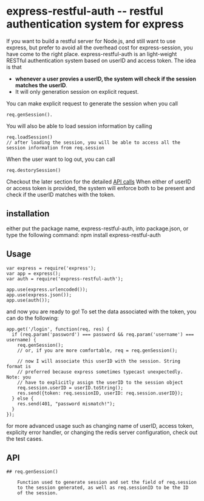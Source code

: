 express-restful-auth -- restful authentication system for express 
==============================

If you want to build a restful server for Node.js, and still want to use express,
but prefer to avoid all the overhead cost for express-session, you have come to
the right place. express-restful-auth is an light-weight RESTful authentication
system based on userID and access token. The idea is that 
 * **whenever a user provies a userID, the system will check if the session matches the userID**.
 * It will only generation session on explicit request.


You can make explicit request to generate the session when you call 

    req.genSession().
    
You will also be able to load session information by calling

    req.loadSession()
    // after loading the session, you will be able to access all the session information from req.session

When the user want to log out, you can call

    req.destorySession()

Checkout the later section for the detailed [API calls](API)
When either of userID or access token is provided, the system will enforce both
to be present and check if the userID matches with the token. 

## installation

either put the package name, express-restful-auth, into package.json, or type
the following command: 
    npm install express-restful-auth


## Usage

    var express = require('express');
    var app = express();
    var auth = require('express-restful-auth');

    app.use(express.urlencoded());
    app.use(express.json());
    app.use(auth());

and now you are ready to go! To set the data associated with the token, you
can do the following:

    app.get('/login', function(req, res) {
      if (req.param('password') === password && req.param('username') === username) {
        req.genSession();
        // or, if you are more comfortable, req = req.genSession();

        // now I will associate this userID with the session. String format is 
        // preferred because express sometimes typecast unexpectedly. Note: you
        // have to explicitly assign the userID to the session object 
        req.session.userID = userID.toString();
        res.send({token: req.sessionID, userID: req.session.userID});
      } else {
        res.send(401, "password mismatch!");
      }
    });


for more advanced usage such as changing name of userID, access token, explicity error handler, or changing the redis server configuration, check out the test cases.

## API
    ## req.genSession()
    
        Function used to generate session and set the field of req.session
        to the session generated, as well as req.sessionID to be the ID
        of the session.  
